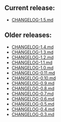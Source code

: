 ## Current release:
  * [CHANGELOG-1.5.md][15]

## Older releases:
  * [CHANGELOG-1.4.md][14]
  * [CHANGELOG-1.3.md][13]
  * [CHANGELOG-1.2.md][12]
  * [CHANGELOG-1.1.md][11]
  * [CHANGELOG-1.0.md][10]
  * [CHANGELOG-0.11.md][9]
  * [CHANGELOG-0.10.md][8]
  * [CHANGELOG-0.9.md][7]
  * [CHANGELOG-0.8.md][6]
  * [CHANGELOG-0.7.md][5]
  * [CHANGELOG-0.6.md][4]
  * [CHANGELOG-0.5.md][3]
  * [CHANGELOG-0.4.md][2]
  * [CHANGELOG-0.3.md][1]


[15]: https://github.com/j4m3s-s/velero/blob/main/changelogs/CHANGELOG-1.5.md
[14]: https://github.com/j4m3s-s/velero/blob/main/changelogs/CHANGELOG-1.4.md
[13]: https://github.com/j4m3s-s/velero/blob/main/changelogs/CHANGELOG-1.3.md
[12]: https://github.com/j4m3s-s/velero/blob/main/changelogs/CHANGELOG-1.2.md
[11]: https://github.com/j4m3s-s/velero/blob/main/changelogs/CHANGELOG-1.1.md
[10]: https://github.com/j4m3s-s/velero/blob/main/changelogs/CHANGELOG-1.0.md
[9]: https://github.com/j4m3s-s/velero/blob/main/changelogs/CHANGELOG-0.11.md
[8]: https://github.com/j4m3s-s/velero/blob/main/changelogs/CHANGELOG-0.10.md
[7]: https://github.com/j4m3s-s/velero/blob/main/changelogs/CHANGELOG-0.9.md
[6]: https://github.com/j4m3s-s/velero/blob/main/changelogs/CHANGELOG-0.8.md
[5]: https://github.com/j4m3s-s/velero/blob/main/changelogs/CHANGELOG-0.7.md
[4]: https://github.com/j4m3s-s/velero/blob/main/changelogs/CHANGELOG-0.6.md
[3]: https://github.com/j4m3s-s/velero/blob/main/changelogs/CHANGELOG-0.5.md
[2]: https://github.com/j4m3s-s/velero/blob/main/changelogs/CHANGELOG-0.4.md
[1]: https://github.com/j4m3s-s/velero/blob/main/changelogs/CHANGELOG-0.3.md
[0]: https://github.com/j4m3s-s/velero/blob/main/changelogs/unreleased
